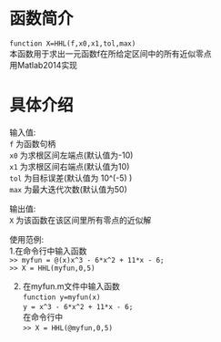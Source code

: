 # 函数简介
`function X=HHL(f,x0,x1,tol,max) `  
本函数用于求出一元函数f在所给定区间中的所有近似零点  
用Matlab2014实现

# 具体介绍
  
输入值:  
`f` 为函数句柄   
`x0` 为求根区间左端点(默认值为-10)  
`x1` 为求根区间右端点(默认值为10)  
`tol` 为目标误差(默认值为 10^(-5) )  
`max` 为最大迭代次数(默认值为50)  
  
输出值:  
`X` 为该函数在该区间里所有零点的近似解  
  
使用范例:  
1.在命令行中输入函数  
`>> myfun = @(x)x^3 - 6*x^2 + 11*x - 6;`  
`>> X = HHL(myfun,0,5)`  

2. 在myfun.m文件中输入函数  
`function y=myfun(x)`  
`y = x^3 - 6*x^2 + 11*x - 6;`  
在命令行中     
`>> X = HHL(@myfun,0,5)`  
